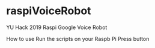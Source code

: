 # raspiVoiceRobot
YU Hack 2019 Raspi Google Voice Robot

How to use
Run the scripts on your Raspb Pi
Press button

